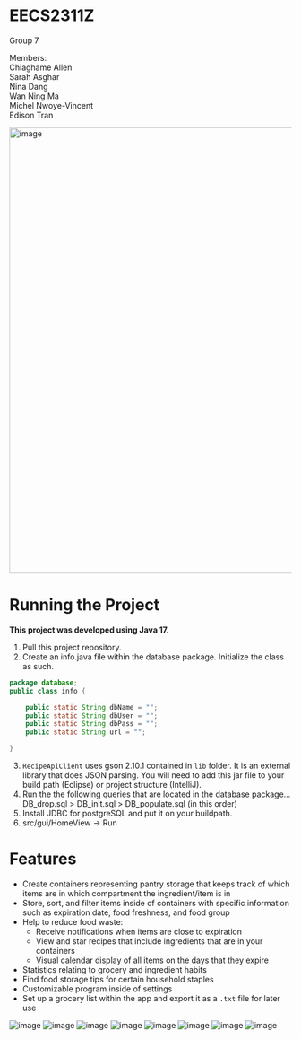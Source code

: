 # EECS2311Z
Group 7  

Members:  
Chiaghame Allen  
Sarah Asghar   
Nina Dang    
Wan Ning Ma   
Michel Nwoye-Vincent    
Edison Tran  

<img width="795" alt="image" src="https://github.com/EECS2311/EECS2311/assets/97976216/14fefb87-ecda-4a02-b759-90d9a0807c2c">


# Running the Project
**This project was developed using Java 17.**

1. Pull this project repository.
2. Create an info.java file within the database package.
Initialize the class as such.
```java
package database;
public class info {

	public static String dbName = "";
	public static String dbUser = "";
	public static String dbPass = "";
	public static String url = "";

}
```
3. `RecipeApiClient` uses gson 2.10.1 contained in `lib` folder. It is an external library that does JSON parsing. You will need to add this jar file to your build path (Eclipse) or project structure (IntelliJ).
4. Run the the following queries that are located in the database package... DB_drop.sql > DB_init.sql > DB_populate.sql (in this order)
5. Install JDBC for postgreSQL and put it on your buildpath.
6. src/gui/HomeView -> Run

# Features

* Create containers representing pantry storage that keeps track of which items are in which compartment the ingredient/item is in
* Store, sort, and filter items inside of containers with specific information such as expiration date, food freshness, and food group
* Help to reduce food waste:
	* Receive notifications when items are close to expiration
	* View and star recipes that include ingredients that are in your containers
	* Visual calendar display of all items on the days that they expire
* Statistics relating to grocery and ingredient habits
* Find food storage tips for certain household staples
* Customizable program inside of settings
* Set up a grocery list within the app and export it as a `.txt` file for later use

![image](https://github.com/EECS2311/EECS2311/assets/80595547/ddca1879-1ce4-4307-8a8a-a65957d3c20f)
![image](https://github.com/EECS2311/EECS2311/assets/80595547/b6f433f3-623a-461c-8467-70bc62133e74)
![image](https://github.com/EECS2311/EECS2311/assets/80595547/7e100ca4-3ddb-411a-bb89-9f57fc7df340)
![image](https://github.com/EECS2311/EECS2311/assets/80595547/3dc11725-1d73-4048-83ab-547cc71d0239)
![image](https://github.com/EECS2311/EECS2311/assets/80595547/ffe58f8a-242f-41b0-9bc0-76e76097dd97)
![image](https://github.com/EECS2311/EECS2311/assets/80595547/0b474bb7-e13c-4311-8309-92a333c8b996)
![image](https://github.com/EECS2311/EECS2311/assets/80595547/1b49c138-5f3b-4d04-9a01-e467fd9a4400)
![image](https://github.com/EECS2311/EECS2311/assets/80595547/4fa8f637-df1e-4b1a-9cd5-a52f01717ea5)





 
